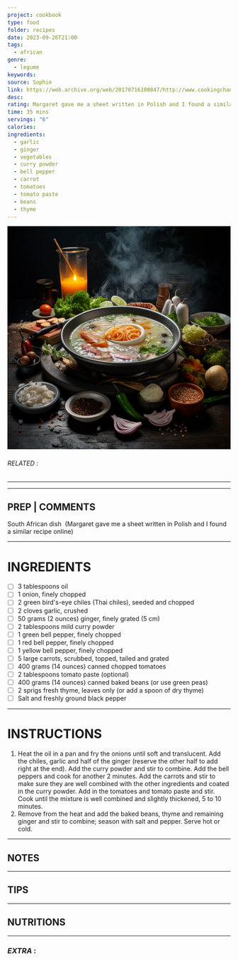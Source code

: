 ```yaml
---
project: cookbook
type: food
folder: recipes
date: 2023-09-26T21:00
tags:
  - african
genre:
  - legume
keywords: 
source: Sophie
link: https://web.archive.org/web/20170716100847/http://www.cookingchanneltv.com/recipes/siba-mtongana/chakalaka-2394002
desc: 
rating: Margaret gave me a sheet written in Polish and I found a similar recipe online
time: 35 mins
servings: "6"
calories: 
ingredients:
  - garlic
  - ginger
  - vegetables
  - curry powder
  - bell pepper
  - carrot
  - tomatoes
  - tomato paste
  - beans
  - thyme
---
```


![IMAGE](_default.png)

###### *RELATED* : 
---


---
## PREP | COMMENTS

South African dish  (Margaret gave me a sheet written in Polish and I found a similar recipe online)

---
# INGREDIENTS

- [ ] 3 tablespoons oil
- [ ] 1 onion, finely chopped
- [ ] 2 green bird's-eye chiles (Thai chiles), seeded and chopped
- [ ] 2 cloves garlic, crushed
- [ ] 50 grams (2 ounces) ginger, finely grated (5 cm)
- [ ] 2 tablespoons mild curry powder
- [ ] 1 green bell pepper, finely chopped
- [ ] 1 red bell pepper, finely chopped
- [ ] 1 yellow bell pepper, finely chopped
- [ ] 5 large carrots, scrubbed, topped, tailed and grated
- [ ] 400 grams (14 ounces) canned chopped tomatoes
- [ ] 2 tablespoons tomato paste (optional)
- [ ] 400 grams (14 ounces) canned baked beans (or use green peas)
- [ ] 2 sprigs fresh thyme, leaves only (or add a spoon of dry thyme)
- [ ] Salt and freshly ground black pepper

---
# INSTRUCTIONS

1. Heat the oil in a pan and fry the onions until soft and translucent. Add the chiles, garlic and half of the ginger (reserve the other half to add right at the end). Add the curry powder and stir to combine. Add the bell peppers and cook for another 2 minutes. Add the carrots and stir to make sure they are well combined with the other ingredients and coated in the curry powder. Add in the tomatoes and tomato paste and stir. Cook until the mixture is well combined and slightly thickened, 5 to 10 minutes.
2. Remove from the heat and add the baked beans, thyme and remaining ginger and stir to combine; season with salt and pepper. Serve hot or cold.

---
## NOTES



---
## TIPS



---
## NUTRITIONS



---
### *EXTRA* :



